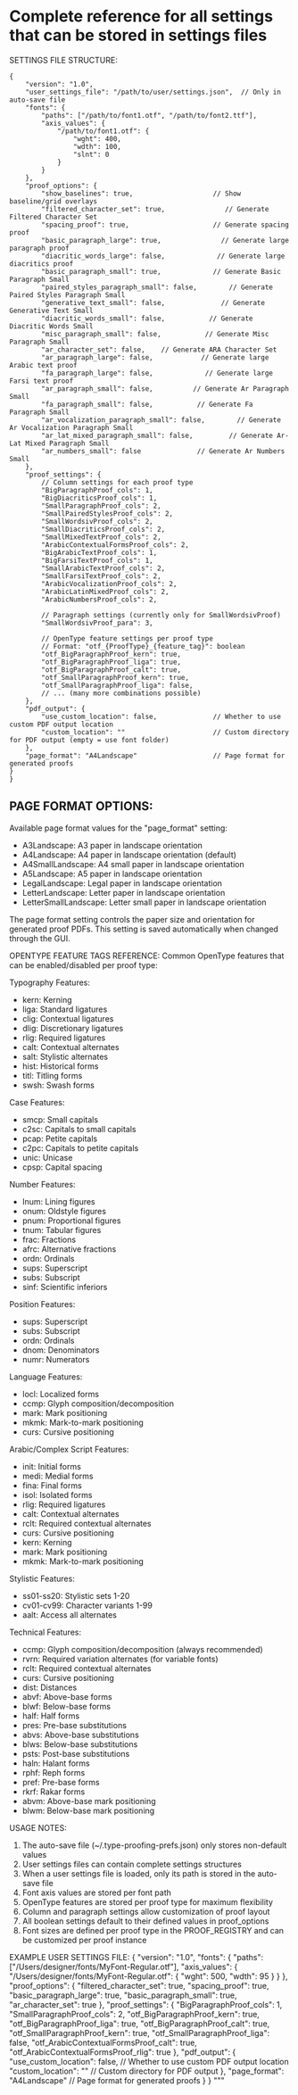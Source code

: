 # Complete reference for all settings that can be stored in settings files

SETTINGS FILE STRUCTURE:
```
{
    "version": "1.0",
    "user_settings_file": "/path/to/user/settings.json",  // Only in auto-save file
    "fonts": {
        "paths": ["/path/to/font1.otf", "/path/to/font2.ttf"],
        "axis_values": {
            "/path/to/font1.otf": {
                "wght": 400,
                "wdth": 100,
                "slnt": 0
            }
        }
    },
    "proof_options": {
        "show_baselines": true,                    // Show baseline/grid overlays
        "filtered_character_set": true,               // Generate Filtered Character Set
        "spacing_proof": true,                     // Generate spacing proof
        "basic_paragraph_large": true,               // Generate large paragraph proof
        "diacritic_words_large": false,             // Generate large diacritics proof
        "basic_paragraph_small": true,             // Generate Basic Paragraph Small
        "paired_styles_paragraph_small": false,        // Generate Paired Styles Paragraph Small
        "generative_text_small": false,              // Generate Generative Text Small
        "diacritic_words_small": false,           // Generate Diacritic Words Small
        "misc_paragraph_small": false,           // Generate Misc Paragraph Small
        "ar_character_set": false,    // Generate ARA Character Set
        "ar_paragraph_large": false,            // Generate large Arabic text proof
        "fa_paragraph_large": false,             // Generate large Farsi text proof
        "ar_paragraph_small": false,          // Generate Ar Paragraph Small
        "fa_paragraph_small": false,           // Generate Fa Paragraph Small
        "ar_vocalization_paragraph_small": false,        // Generate Ar Vocalization Paragraph Small
        "ar_lat_mixed_paragraph_small": false,         // Generate Ar-Lat Mixed Paragraph Small
        "ar_numbers_small": false              // Generate Ar Numbers Small
    },
    "proof_settings": {
        // Column settings for each proof type
        "BigParagraphProof_cols": 1,
        "BigDiacriticsProof_cols": 1,
        "SmallParagraphProof_cols": 2,
        "SmallPairedStylesProof_cols": 2,
        "SmallWordsivProof_cols": 2,
        "SmallDiacriticsProof_cols": 2,
        "SmallMixedTextProof_cols": 2,
        "ArabicContextualFormsProof_cols": 2,
        "BigArabicTextProof_cols": 1,
        "BigFarsiTextProof_cols": 1,
        "SmallArabicTextProof_cols": 2,
        "SmallFarsiTextProof_cols": 2,
        "ArabicVocalizationProof_cols": 2,
        "ArabicLatinMixedProof_cols": 2,
        "ArabicNumbersProof_cols": 2,
        
        // Paragraph settings (currently only for SmallWordsivProof)
        "SmallWordsivProof_para": 3,
        
        // OpenType feature settings per proof type
        // Format: "otf_{ProofType}_{feature_tag}": boolean
        "otf_BigParagraphProof_kern": true,
        "otf_BigParagraphProof_liga": true,
        "otf_BigParagraphProof_calt": true,
        "otf_SmallParagraphProof_kern": true,
        "otf_SmallParagraphProof_liga": false,
        // ... (many more combinations possible)
    },
    "pdf_output": {
        "use_custom_location": false,              // Whether to use custom PDF output location  
        "custom_location": ""                      // Custom directory for PDF output (empty = use font folder)
    },
    "page_format": "A4Landscape"                   // Page format for generated proofs
}
}
```

## PAGE FORMAT OPTIONS:
Available page format values for the "page_format" setting:
- A3Landscape: A3 paper in landscape orientation
- A4Landscape: A4 paper in landscape orientation (default)
- A4SmallLandscape: A4 small paper in landscape orientation
- A5Landscape: A5 paper in landscape orientation
- LegalLandscape: Legal paper in landscape orientation
- LetterLandscape: Letter paper in landscape orientation
- LetterSmallLandscape: Letter small paper in landscape orientation

The page format setting controls the paper size and orientation for generated proof PDFs.
This setting is saved automatically when changed through the GUI.

OPENTYPE FEATURE TAGS REFERENCE:
Common OpenType features that can be enabled/disabled per proof type:

Typography Features:
- kern: Kerning
- liga: Standard ligatures
- clig: Contextual ligatures
- dlig: Discretionary ligatures
- rlig: Required ligatures
- calt: Contextual alternates
- salt: Stylistic alternates
- hist: Historical forms
- titl: Titling forms
- swsh: Swash forms

Case Features:
- smcp: Small capitals
- c2sc: Capitals to small capitals
- pcap: Petite capitals
- c2pc: Capitals to petite capitals
- unic: Unicase
- cpsp: Capital spacing

Number Features:
- lnum: Lining figures
- onum: Oldstyle figures
- pnum: Proportional figures
- tnum: Tabular figures
- frac: Fractions
- afrc: Alternative fractions
- ordn: Ordinals
- sups: Superscript
- subs: Subscript
- sinf: Scientific inferiors

Position Features:
- sups: Superscript
- subs: Subscript
- ordn: Ordinals
- dnom: Denominators
- numr: Numerators

Language Features:
- locl: Localized forms
- ccmp: Glyph composition/decomposition
- mark: Mark positioning
- mkmk: Mark-to-mark positioning
- curs: Cursive positioning

Arabic/Complex Script Features:
- init: Initial forms
- medi: Medial forms
- fina: Final forms
- isol: Isolated forms
- rlig: Required ligatures
- calt: Contextual alternates
- rclt: Required contextual alternates
- curs: Cursive positioning
- kern: Kerning
- mark: Mark positioning
- mkmk: Mark-to-mark positioning

Stylistic Features:
- ss01-ss20: Stylistic sets 1-20
- cv01-cv99: Character variants 1-99
- aalt: Access all alternates

Technical Features:
- ccmp: Glyph composition/decomposition (always recommended)
- rvrn: Required variation alternates (for variable fonts)
- rclt: Required contextual alternates
- curs: Cursive positioning
- dist: Distances
- abvf: Above-base forms
- blwf: Below-base forms
- half: Half forms
- pres: Pre-base substitutions
- abvs: Above-base substitutions
- blws: Below-base substitutions
- psts: Post-base substitutions
- haln: Halant forms
- rphf: Reph forms
- pref: Pre-base forms
- rkrf: Rakar forms
- abvm: Above-base mark positioning
- blwm: Below-base mark positioning

USAGE NOTES:
1. The auto-save file (~/.type-proofing-prefs.json) only stores non-default values
2. User settings files can contain complete settings structures
3. When a user settings file is loaded, only its path is stored in the auto-save file
4. Font axis values are stored per font path
5. OpenType features are stored per proof type for maximum flexibility
6. Column and paragraph settings allow customization of proof layout
7. All boolean settings default to their defined values in proof_options
8. Font sizes are defined per proof type in the PROOF_REGISTRY and can be customized per proof instance

EXAMPLE USER SETTINGS FILE:
{
    "version": "1.0",
    "fonts": {
        "paths": ["/Users/designer/fonts/MyFont-Regular.otf"],
        "axis_values": {
            "/Users/designer/fonts/MyFont-Regular.otf": {
                "wght": 500,
                "wdth": 95
            }
        }
    },
    "proof_options": {
        "filtered_character_set": true,
        "spacing_proof": true,
        "basic_paragraph_large": true,
        "basic_paragraph_small": true,
        "ar_character_set": true
    },
    "proof_settings": {
        "BigParagraphProof_cols": 1,
        "SmallParagraphProof_cols": 2,
        "otf_BigParagraphProof_kern": true,
        "otf_BigParagraphProof_liga": true,
        "otf_BigParagraphProof_calt": true,
        "otf_SmallParagraphProof_kern": true,
        "otf_SmallParagraphProof_liga": false,
        "otf_ArabicContextualFormsProof_calt": true,
        "otf_ArabicContextualFormsProof_rlig": true
    },
    "pdf_output": {
        "use_custom_location": false,              // Whether to use custom PDF output location
        "custom_location": ""                      // Custom directory for PDF output
    },
    "page_format": "A4Landscape"                   // Page format for generated proofs
}
}
"""